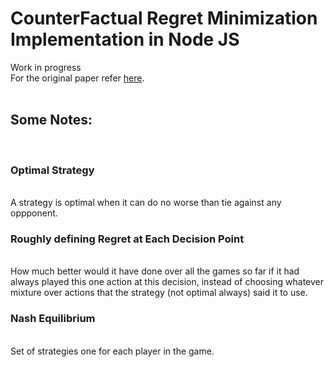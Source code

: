 # CounterFactual Regret Minimization Implementation in Node JS

Work in progress
<br>
For the original paper refer <a href="http://modelai.gettysburg.edu/2013/cfr/cfr.pdf">here</a>.
<br><br>

## Some Notes:
<br>
<h3> Optimal Strategy </h3>
<br>
A strategy is optimal when it can do no worse than tie against any oppponent.
<br>
<h3> Roughly defining Regret at Each Decision Point </h3>
<br>
How much better would it have done over all the games so far if it had always played this one action at this decision, instead of choosing whatever mixture over actions that the strategy (not optimal always) said it to use.
<br>
<h3> Nash Equilibrium </h3>
<br>
Set of strategies one for each player in the game. 
